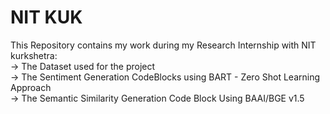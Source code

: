 # NIT KUK
This Repository contains my work during my Research Internship with NIT kurkshetra:
<br>
-> The Dataset used for the project<br>
-> The Sentiment Generation CodeBlocks using BART - Zero Shot Learning Approach<br>
-> The Semantic Similarity Generation Code Block Using BAAI/BGE v1.5
